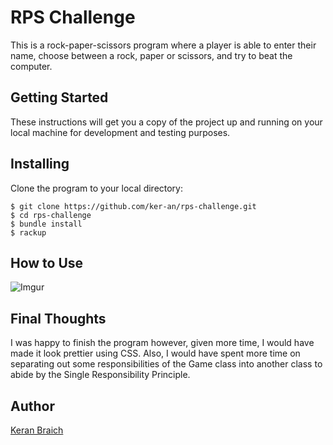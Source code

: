 # RPS Challenge

This is a rock-paper-scissors program where a player is able to enter their name, choose between a rock, paper or scissors, and try to beat the computer.

## Getting Started

These instructions will get you a copy of the project up and running on your local machine for development and testing purposes.

## Installing

Clone the program to your local directory:

```
$ git clone https://github.com/ker-an/rps-challenge.git
$ cd rps-challenge
$ bundle install
$ rackup
```

## How to Use

![Imgur](https://i.imgur.com/qryniRZ.png)

## Final Thoughts

I was happy to finish the program however, given more time, I would have made it look prettier using CSS. Also, I would have spent more time on separating out some responsibilities of the Game class into another class to abide by the Single Responsibility Principle.

## Author

[Keran Braich](https://github.com/ker-an)
